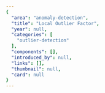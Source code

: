```yaml
---
{
  "area": "anomaly-detection",
  "title": "Local Outlier Factor",
  "year": null,
  "categories": [
    "outlier-detection"
  ],
  "components": [],
  "introduced_by": null,
  "links": [],
  "thumbnail": null,
  "card": null
}
---
```


